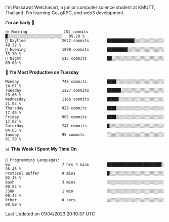 
I'm Passawat Wetchasart, a junior computer science student at KMUTT, Thailand. I'm learning Go, gRPC, and web3 development.



<!--START_SECTION:waka-->
**I'm an Early 🐤** 

```text
🌞 Morning                281 commits         █░░░░░░░░░░░░░░░░░░░░░░░░   05.29 % 
🌆 Daytime                2622 commits        ████████████░░░░░░░░░░░░░   49.32 % 
🌃 Evening                1898 commits        █████████░░░░░░░░░░░░░░░░   35.70 % 
🌙 Night                  515 commits         ██░░░░░░░░░░░░░░░░░░░░░░░   09.69 % 
```
📅 **I'm Most Productive on Tuesday** 

```text
Monday                   748 commits         ████░░░░░░░░░░░░░░░░░░░░░   14.07 % 
Tuesday                  1227 commits        ██████░░░░░░░░░░░░░░░░░░░   23.08 % 
Wednesday                1166 commits        █████░░░░░░░░░░░░░░░░░░░░   21.93 % 
Thursday                 928 commits         ████░░░░░░░░░░░░░░░░░░░░░   17.46 % 
Friday                   905 commits         ████░░░░░░░░░░░░░░░░░░░░░   17.02 % 
Saturday                 247 commits         █░░░░░░░░░░░░░░░░░░░░░░░░   04.65 % 
Sunday                   95 commits          ░░░░░░░░░░░░░░░░░░░░░░░░░   01.79 % 
```


📊 **This Week I Spent My Time On** 

```text
💬 Programming Languages: 
Go                       7 hrs 4 mins        ████████████████████████░   96.43 % 
Protocol Buffer          9 mins              █░░░░░░░░░░░░░░░░░░░░░░░░   02.15 % 
Bash                     3 mins              ░░░░░░░░░░░░░░░░░░░░░░░░░   00.82 % 
JSON                     1 min               ░░░░░░░░░░░░░░░░░░░░░░░░░   00.43 % 
Other                    0 secs              ░░░░░░░░░░░░░░░░░░░░░░░░░   00.09 % 
```


 Last Updated on 01/04/2023 20:19:37 UTC
<!--END_SECTION:waka-->

<!--
**markpassawat/markpassawat** is a ✨ _special_ ✨ repository because its `README.md` (this file) appears on your GitHub profile.

Here are some ideas to get you started:

- 🔭 I’m currently working on ...
- 🌱 I’m currently learning ...
- 👯 I’m looking to collaborate on ...
- 🤔 I’m looking for help with ...
- 💬 Ask me about ...
- 📫 How to reach me: ...
- 😄 Pronouns: He/Him
- ⚡ Fun fact: ...
-->
